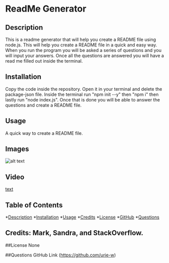 # ReadMe Generator

  ## Description
  This is a readme generator that will help you create a README file using node.js. This will help you create a README file in a quick and easy way. When you run the program you will be asked a series of questions and you will input your answers. Once all the questions are answered you will have a read me filled out inside the terminal.

  ## Installation
  Copy the code inside the repository. Open it in your terminal and delete the package-json file. Inside the terminal run "npm init --y" then "npm i" then lastly run "node index.js". Once that is done you will be able to answer the questions and create a README file.

  ## Usage
  A quick way to create a README file.

  ## Images
  ![alt text](image.png)

  ## Video
 [text](<../../../Downloads/screen-capture (1).webm>)
  
  
  ## Table of Contents
  *[Description](#Description)
  *[Installation](#Installation)
  *[Usage](#Usage)
  *[Credits](#Credits)
  *[License](#License)
  *[GitHub](#Github)
  *[Questions](#Questions)

  ## Credits: Mark, Sandra, and StackOverflow.

  ##License
  None


  ##Questions
  GitHub Link (https://github.com/urie-w)
